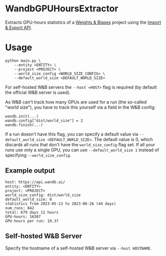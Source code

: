 # WandbGPUHoursExtractor

Extracts GPU-hours statistics of a [Weights & Biases](https://wandb.ai) project using the [Import & Export API](https://docs.wandb.ai/ref/python/public-api/).

# Usage
```
python main.py \
    --entity <ENTITY> \
    --project <PROJECT> \
    --world_size_config <WORLD_SIZE_CONFIG> \
    --default_world_size <DEFAULT_WORLD_SIZE>
```
For self-hosted W&B servers the `--host <HOST>` flag is required (by default the official W&B server is used).

As W&B can't track how many GPUs are used for a run (the so-called "world size"), you have to track this yourself via a field in the W&B config:
```
wandb.init(...)
wandb.config["dist/world_size"] = 2
wandb.finish(...)
```

If a run doesn't have this flag, you can specify a default value via `--default_world_size <DEFAULT_WORLD_SIZE>`.
The default value is 0, which discards all runs that don't have the `world_size_config` flag set.
If all your runs use only a single GPU, you can use `--default_world_size 1` instead of specifying `--world_size_config`.


## Example output
```
host: https://api.wandb.ai/
entity: <ENTITY>
project: <PROJECT>
world_size_config: dist/world_size
default_world_size: 0
statistics from 2023-05-13 to 2023-06-26 (44 days)
num_runs: 842
total: 679 days 11 hours
GPU-hours: 16307
GPU-hours per run: 19.37
```

## Self-hosted W&B Server
Specify the hostname of a self-hosted W&B server via `--host HOSTNAME`.

